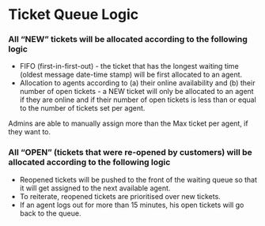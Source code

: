# Ticket Queue Logic

### All **“NEW”** tickets will be allocated according to the following logic

* FIFO (first-in-first-out) - the ticket that has the longest waiting time (oldest message date-time stamp) will be first allocated to an agent.
* Allocation to agents according to (a) their online availability and (b) their number of open tickets - a NEW ticket will only be allocated to an agent if they are online and if their number of open tickets is less than or equal to the number of tickets set per agent.

Admins are able to manually assign more than the Max ticket per agent, if they want to.  

### All **“OPEN”** (tickets that were re-opened by customers) will be allocated according to the following logic

* Reopened tickets will be pushed to the front of the waiting queue so that it will get assigned to the next available agent.
* To reiterate, reopened tickets are prioritised over new tickets.
* If an agent logs out for more than 15 minutes, his open tickets will go back to the queue.
